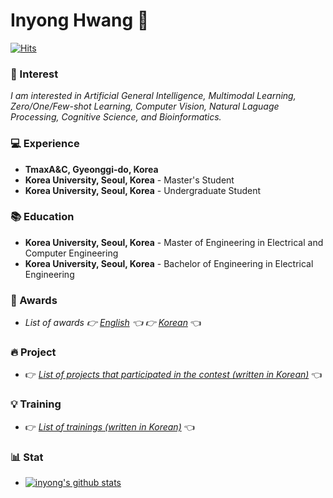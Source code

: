 # Inyong Hwang 👋

[![Hits](https://hits.seeyoufarm.com/api/count/incr/badge.svg?url=https%3A%2F%2Fgithub.com%2Finyong37&count_bg=%2379C83D&title_bg=%2326BED9&icon=&icon_color=%23E7E7E7&title=VISIT&edge_flat=false)](https://hits.seeyoufarm.com)
<a href="https://img.shields.io/badge/Computer%20Vision-Electrical%20Engineering-yellow"/></a>

### 🔭 Interest
*I am interested in Artificial General Intelligence, Multimodal Learning, Zero/One/Few-shot Learning, Computer Vision, Natural Laguage Processing, Cognitive Science, and Bioinformatics.*

<!--
- <img src="https://img.shields.io/badge/Computer%20Vision-Electrical%20Engineering-yellow"/> 
- <img src="https://img.shields.io/badge/Natural%20Language%20Processing-Biotechnology-green"/> 
- <img src="https://img.shields.io/badge/Deep%20Learning-Computer%20Science-blue"/>
-->

### :computer: Experience
- **TmaxA&C, Gyeonggi-do, Korea** 
- **Korea University, Seoul, Korea** - Master's Student
- **Korea University, Seoul, Korea** - Undergraduate Student

<!--
- **TmaxA&C**, *Bundang-gu, Seongnam-si, Gyeonggi-do, Republic of Korea* - Researcher (as military service/전문연구요원)
- **Korea University**, *145, Anam-ro, Seongbuk-gu, Seoul, Republic of Korea* - Undergraduate Research Student (KU학부연구생)
-->

### :books: Education
- **Korea University, Seoul, Korea** - Master of Engineering in Electrical and Computer Engineering
- **Korea University, Seoul, Korea** - Bachelor of Engineering in Electrical Engineering

<!--
- **Korea University**, *145, Anam-ro, Seongbuk-gu, Seoul, Republic of Korea* - Master's degree (Electrical Engineering/전기전자공학과)
- **Korea University**, *145, Anam-ro, Seongbuk-gu, Seoul, Republic of Korea* - Bachelor's degree (Electrical Engineering/전기전자공학부)
-->

### :tada: Awards
- *List of awards :point_right: [English](https://github.com/inyong37/Projects/blob/master/Awards_EN.md) :point_left: :point_right: [Korean](https://github.com/inyong37/Projects/blob/master/Awards_KR.md)* :point_left:

### :fire: Project
- :point_right: *[List of projects that participated in the contest (written in Korean)](https://github.com/inyong37/Projects)* :point_left:

### :bulb: Training
- :point_right: *[List of trainings (written in Korean)](https://github.com/inyong37/Projects/blob/master/Trainings.md)* :point_left:

### :bar_chart: Stat
- [![inyong's github stats](https://github-readme-stats.vercel.app/api?username=inyong37&show_icons=true&theme=dark&hide_title=true)](https://github.com/inyong37)

<!--
- [![Top Langs](https://github-readme-stats.vercel.app/api/top-langs/?username=inyong37&show_icons=true&theme=dark&layout=compact&hide_title=true)](https://github.com/inyong37)
-->

<!--
**inyong37/inyong37** is a ✨ _special_ ✨ repository because its `README.md` (this file) appears on your GitHub profile.

Here are some ideas to get you started:

- 🔭 I’m currently working on ...
- 🌱 I’m currently learning ...
- 👯 I’m looking to collaborate on ...
- 🤔 I’m looking for help with ...
- 💬 Ask me about ...
- 📫 How to reach me: ...
- 😄 Pronouns: ...
- ⚡ Fun fact: ...
-->

